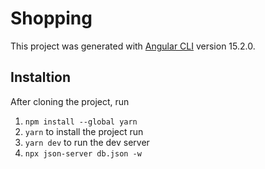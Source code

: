 # Shopping

This project was generated with [Angular CLI](https://github.com/angular/angular-cli) version 15.2.0.

## Instaltion

After cloning the project, run 
1. `npm install --global yarn`
2. `yarn` to install the project run
3. `yarn dev` to run the dev server
4. `npx json-server db.json -w`

